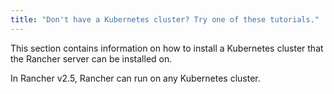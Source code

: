 ```yaml
---
title: "Don't have a Kubernetes cluster? Try one of these tutorials."
---
```


<head>
  <link rel="canonical" href="https://ranchermanager.docs.rancher.com/how-to-guides/new-user-guides/kubernetes-cluster-setup"/>
</head>

This section contains information on how to install a Kubernetes cluster that the Rancher server can be installed on.

In Rancher v2.5, Rancher can run on any Kubernetes cluster.
